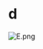 # d

![E.png](https://github.com/Tan12d/Oracle-Database-Problems/assets/100254217/c0df89b2-cbd9-4c70-b7cb-5f1ea5dd0d3a)
